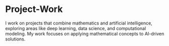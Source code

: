 # Project-Work
I work on projects that combine mathematics and artificial intelligence, exploring areas like deep learning, data science, and computational modeling. My work focuses on applying mathematical concepts to AI-driven solutions.

